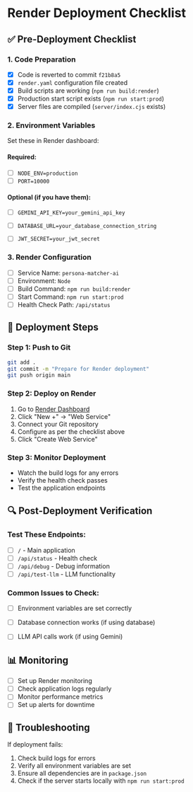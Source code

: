 # Render Deployment Checklist

## ✅ Pre-Deployment Checklist

### 1. Code Preparation
- [x] Code is reverted to commit `f21b8a5`
- [x] `render.yaml` configuration file created
- [x] Build scripts are working (`npm run build:render`)
- [x] Production start script exists (`npm run start:prod`)
- [x] Server files are compiled (`server/index.cjs` exists)

### 2. Environment Variables
Set these in Render dashboard:

#### Required:
- [ ] `NODE_ENV=production`
- [ ] `PORT=10000`

#### Optional (if you have them):
- [ ] `GEMINI_API_KEY=your_gemini_api_key`
- [ ] `DATABASE_URL=your_database_connection_string`

- [ ] `JWT_SECRET=your_jwt_secret`

### 3. Render Configuration
- [ ] Service Name: `persona-matcher-ai`
- [ ] Environment: `Node`
- [ ] Build Command: `npm run build:render`
- [ ] Start Command: `npm run start:prod`
- [ ] Health Check Path: `/api/status`

## 🚀 Deployment Steps

### Step 1: Push to Git
```bash
git add .
git commit -m "Prepare for Render deployment"
git push origin main
```

### Step 2: Deploy on Render
1. Go to [Render Dashboard](https://dashboard.render.com)
2. Click "New +" → "Web Service"
3. Connect your Git repository
4. Configure as per the checklist above
5. Click "Create Web Service"

### Step 3: Monitor Deployment
- Watch the build logs for any errors
- Verify the health check passes
- Test the application endpoints

## 🔍 Post-Deployment Verification

### Test These Endpoints:
- [ ] `/` - Main application
- [ ] `/api/status` - Health check
- [ ] `/api/debug` - Debug information
- [ ] `/api/test-llm` - LLM functionality

### Common Issues to Check:
- [ ] Environment variables are set correctly
- [ ] Database connection works (if using database)

- [ ] LLM API calls work (if using Gemini)

## 📊 Monitoring
- [ ] Set up Render monitoring
- [ ] Check application logs regularly
- [ ] Monitor performance metrics
- [ ] Set up alerts for downtime

## 🔧 Troubleshooting
If deployment fails:
1. Check build logs for errors
2. Verify all environment variables are set
3. Ensure all dependencies are in `package.json`
4. Check if the server starts locally with `npm run start:prod`
